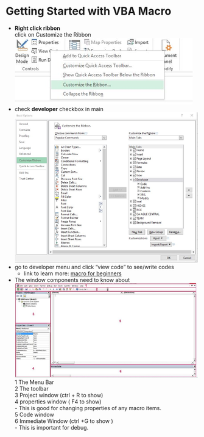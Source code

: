 # Getting Started with VBA Macro

* **Right click ribbon**  
    click on Customize the Ribbon  
   ![ribbon click](Images/GettingStarted/ribbon_rightclick.JPG)  
* check **developer** checkbox in main  
    ![check developer box](Images/GettingStarted/select_developer.JPG)
* go to developer menu and click  “view code” to see/write codes
    * link to learn more: [macro for beginners](https://powerspreadsheets.com/excel-macro-tutorial-for-beginners/)
* The window components need to know about  
    ![components](Images/GettingStarted/components.JPG)
    1 The Menu Bar  
    2 The toolbar  
    3 Project window (ctrl + R to show)  
    4 properties window ( F4 to show)    
        - This is good for changing properties of any macro items.   
    5 Code window   
    6 Immediate Window (ctrl +G to show )  
        - This is important for debug. 


